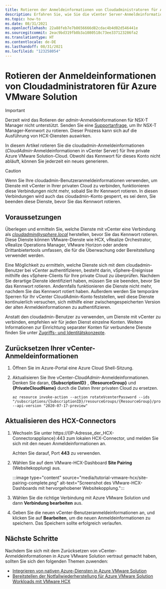 ```yaml
---
title: Rotieren der Anmeldeinformationen von Cloudadministratoren für Azure VMware Solution
description: Erfahren Sie, wie Sie die vCenter Server-Anmeldeinformationen für Ihre private Cloud in Azure VMware Solution rotieren.
ms.topic: how-to
ms.date: 08/31/2021
ms.openlocfilehash: 22a88feb7e7b8656666d82cdac4b4d02d546441e
ms.sourcegitcommit: 2eac9bd319fb8b3a1080518c73ee337123286fa2
ms.translationtype: HT
ms.contentlocale: de-DE
ms.lasthandoff: 08/31/2021
ms.locfileid: "123258054"
---
```

# <a name="rotate-the-cloudadmin-credentials-for-azure-vmware-solution"></a>Rotieren der Anmeldeinformationen von Cloudadministratoren für Azure VMware Solution

>[!IMPORTANT]
>Derzeit wird das Rotieren der *admin*-Anmeldeinformationen für NSX-T Manager nicht unterstützt.  Senden Sie eine [Supportanfrage](https://rc.portal.azure.com/#create/Microsoft.Support), um Ihr NSX-T Manager-Kennwort zu rotieren. Dieser Prozess kann sich auf die Ausführung von HCX-Diensten auswirken.

In diesem Artikel rotieren Sie die cloudadmin-Anmeldeinformationen (*CloudAdmin*-Anmeldeinformationen in vCenter Server) für Ihre private Azure VMware Solution-Cloud.  Obwohl das Kennwort für dieses Konto nicht abläuft, können Sie jederzeit ein neues generieren.

>[!CAUTION]
>Wenn Sie Ihre cloudadmin-Benutzeranmeldeinformationen verwenden, um Dienste mit vCenter in Ihrer privaten Cloud zu verbinden, funktionieren diese Verbindungen nicht mehr, sobald Sie Ihr Kennwort rotieren. In diesen Verbindungen wird auch das cloudadmin-Konto gesperrt, es sei denn, Sie beenden diese Dienste, bevor Sie das Kennwort rotieren.

## <a name="prerequisites"></a>Voraussetzungen

Überlegen und ermitteln Sie, welche Dienste mit vCenter eine Verbindung als *cloudadmin@vsphere.local* herstellen, bevor Sie das Kennwort rotieren. Diese Dienste können VMware-Dienste wie HCX, vRealize Orchestrator, vRealize Operations Manager, VMware Horizon oder andere Drittanbietertools umfassen, die für die Überwachung oder Bereitstellung verwendet werden. 

Eine Möglichkeit zu ermitteln, welche Dienste sich mit dem cloudadmin-Benutzer bei vCenter authentifizieren, besteht darin, vSphere-Ereignisse mithilfe des vSphere-Clients für Ihre private Cloud zu überprüfen. Nachdem Sie derartige Dienste identifiziert haben, müssen Sie sie beenden, bevor Sie das Kennwort rotieren. Andernfalls funktionieren die Dienste nicht mehr, nachdem Sie das Kennwort rotiert haben. Außerdem werden Sie temporäre Sperren für Ihr vCenter CloudAdmin-Konto feststellen, weil diese Dienste kontinuierlich versuchen, sich mithilfe einer zwischengespeicherten Version der alten Anmeldeinformationen zu authentifizieren. 

Anstatt den cloudadmin-Benutzer zu verwenden, um Dienste mit vCenter zu verbinden, empfehlen wir für jeden Dienst einzelne Konten. Weitere Informationen zur Einrichtung separater Konten für verbundene Dienste finden Sie unter [Zugriffs- und Identitätskonzepte](./concepts-identity.md).

## <a name="reset-your-vcenter-credentials"></a>Zurücksetzen Ihrer vCenter-Anmeldeinformationen

1. Öffnen Sie im Azure-Portal eine Azure Cloud Shell-Sitzung.

2. Aktualisieren Sie Ihre vCenter-*CloudAdmin*-Anmeldeinformationen.  Denken Sie daran, **{SubscriptionID}** , **{ResourceGroup}** und **{PrivateCloudName}** durch die Daten Ihrer privaten Cloud zu ersetzen. 

   ```azurecli-interactive
   az resource invoke-action --action rotateVcenterPassword --ids "/subscriptions/{SubscriptionID}/resourceGroups/{ResourceGroup}/providers/Microsoft.AVS/privateClouds/{PrivateCloudName}" --api-version "2020-07-17-preview"
   ```
 
## <a name="update-hcx-connector"></a>Aktualisieren des HCX-Connectors 

1. Wechseln Sie unter https://{IP-Adresse_der_HCX-Connectorappliance}:443 zum lokalen HCX-Connector, und melden Sie sich mit den neuen Anmeldeinformationen an.

   Achten Sie darauf, Port **443** zu verwenden. 

2. Wählen Sie auf dem VMware-HCX-Dashboard **Site Pairing** (Websitekopplung) aus.
    
   :::image type="content" source="media/tutorial-vmware-hcx/site-pairing-complete.png" alt-text="Screenshot des VMware-HCX-Dashboards mit hervorgehobener Websitekopplung.":::
 
3. Wählen Sie die richtige Verbindung mit Azure VMware Solution und dann **Verbindung bearbeiten** aus.
 
4. Geben Sie die neuen vCenter-Benutzeranmeldeinformationen an, und klicken Sie auf **Bearbeiten**, um die neuen Anmeldeinformationen zu speichern. Das Speichern sollte erfolgreich verlaufen.


## <a name="next-steps"></a>Nächste Schritte

Nachdem Sie sich mit dem Zurücksetzen von vCenter-Anmeldeinformationen in Azure VMware Solution vertraut gemacht haben, sollten Sie sich den folgenden Themen zuwenden:

- [Integrieren von nativen Azure-Diensten in Azure VMware Solution](integrate-azure-native-services.md)
- [Bereitstellen der Notfallwiederherstellung für Azure VMware Solution Workloads mit VMware HCX](deploy-disaster-recovery-using-vmware-hcx.md)
